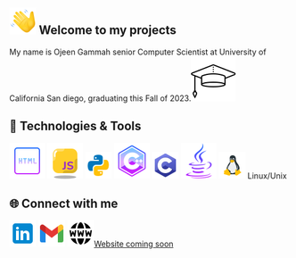 ## ![](wave.png) Welcome to my projects

My name is Ojeen Gammah senior Computer Scientist at University of California San diego, graduating this Fall of 2023.![](g.png) 

## 🔧 Technologies & Tools

![](html,png.png)
![](javascript.png)
![](python.png) 
![](c++.png)
![](c.png) 
![](java.png)
![](unix-linux.png) Linux/Unix

## 🌐 Connect with me

[![Twitter Logo](link.png)](https://www.linkedin.com/in/ojeengammah/)
[![Gmail!](gmail.png)](mailto:ogammah@ucsd.edu)
[![Website](w.png)Website coming soon]()

